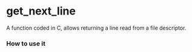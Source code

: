 # get_next_line

A function coded in C, allows returning a line read from a file descriptor.

### How to use it
